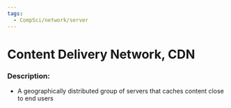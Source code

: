 ```yaml
---
tags:
  - CompSci/network/server
---
```

# Content Delivery Network, CDN
### Description:
- A geographically distributed group of servers that caches content close to end users

